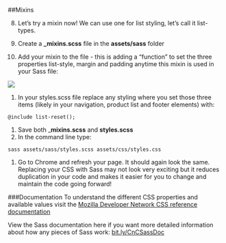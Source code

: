 ##Mixins

8. Let’s try a mixin now! We can use one for list styling, let’s call it list-types.

1. Create a **_mixins.scss** file in the **assets/sass** folder
1. Add your mixin to the file - this is adding a “function” to set the three properties list-style, margin and padding anytime this mixin is used in your Sass file:<br>

![](../images/image00.png)

1. In your styles.scss file replace any styling where you set those three items (likely in your navigation, product list and footer elements) with:

`@include list-reset();`

1. Save both _**mixins.scss** and **styles.scss**
1. In the command line type:

`sass assets/sass/styles.scss assets/css/styles.css`

1. Go to Chrome and refresh your page. It should again look the same. Replacing your CSS with Sass may not look very exciting but it reduces duplication in your code and makes it easier for you to change and maintain the code going forward!

###Documentation
To understand the different CSS properties and available values visit the [Mozilla Developer Network CSS reference documentation](https://developer.mozilla.org/en-US/docs/Web/CSS/Reference)

View the Sass documentation here if you want more detailed information about how any pieces of Sass work: [bit.ly/CnCSassDoc](http://bit.ly/CnCSassDoc) 